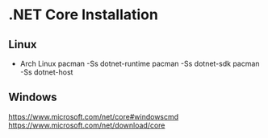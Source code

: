 # .NET Core Installation

## Linux
* Arch Linux
pacman -Ss dotnet-runtime
pacman -Ss dotnet-sdk
pacman -Ss dotnet-host

## Windows
https://www.microsoft.com/net/core#windowscmd
https://www.microsoft.com/net/download/core





